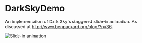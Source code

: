 DarkSkyDemo
===========

An implementation of Dark Sky's staggered slide-in animation. As discussed at http://www.benpackard.org/blog/?p=36.

![Slide-in animation](https://raw.github.com/benpackard/DarkSkyDemo/master/DarkSkyDemo/DarkSkyDemo.gif)
